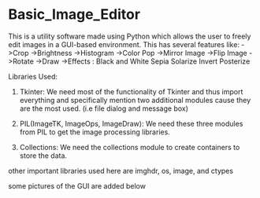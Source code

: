 # Basic_Image_Editor
This is a utility software made using Python which allows the user to freely edit images in a GUI-based environment.
This has several features like:
->Crop
->Brightness
->Histogram
->Color Pop
->Mirror Image
->Flip Image
->Rotate
->Draw
->Effects :
Black and White
Sepia
Solarize
Invert
Posterize
	
 
Libraries Used: 
1. Tkinter: We need most of the functionality of Tkinter and thus import everything and specifically mention 
  two additional modules cause they are the most used. (i.e file dialog and message box)
  
2. PIL(ImageTK, ImageOps, ImageDraw): We need these three modules from PIL to get the image processing libraries.
 
3. Collections: We need the collections module to create containers to store the data.
 
other important libraries used here are imghdr, os, image, and ctypes
 
some pictures of the GUI are added below
 
 
 
 

